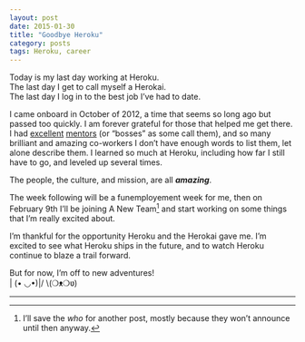 ```yaml
---
layout: post
date: 2015-01-30
title: "Goodbye Heroku"
category: posts
tags: Heroku, career
---
```


Today is my last day working at Heroku.  
The last day I get to call myself a Herokai.  
The last day I log in to the best job I’ve had to date.  

I came onboard in October of 2012, a time that seems so long ago but passed too quickly. I am forever grateful for those that helped me get there. I had [excellent][1] [mentors][2] (or “bosses” as some call them), and so many brilliant and amazing co-workers I don’t have enough words to list them, let alone describe them. I learned so much at Heroku, including how far I still have to go, and leveled up several times. 

The people, the culture, and mission, are all _**amazing**_. 

The week following will be a funemployement week for me, then on February 9th I’ll be joining A New Team[^note] and start working on some things that I’m really excited about.

I’m thankful for the opportunity Heroku and the Herokai gave me. I’m excited to see what Heroku ships in the future, and to watch Heroku continue to blaze a trail forward.

But for now, I’m off to new adventures!  
| (• ◡•)|/ \\(❍ᴥ❍ʋ) 

---

[1]: https://twitter.com/stolt45	
[2]: https://twitter.com/j_simone

[^note]: I’ll save the *who* for another post, mostly because they won’t announce until then anyway.  
